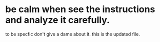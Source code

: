 # be calm when see the instructions and analyze it carefully.

to be specfic don't give a dame about it.
this is the updated file.

